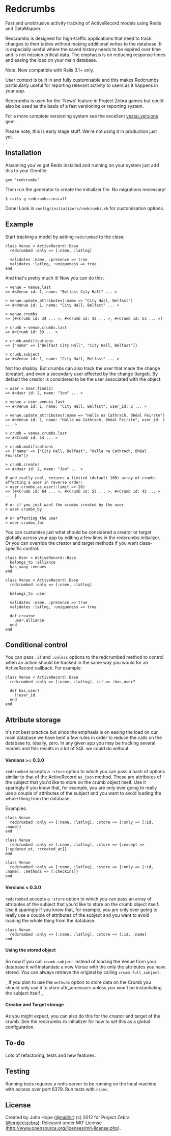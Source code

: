 # Redcrumbs

Fast and unobtrusive activity tracking of ActiveRecord models using Redis and DataMapper.

Redcrumbs is designed for high-traffic applications that need to track changes to their tables without making additional writes to the database. It is especially useful where the saved history needs to be expired over time and is not mission critical data. The emphasis is on reducing response times and easing the load on your main database.

Note: Now compatible with Rails 3.1+ only.

User context is built in and fully customisable and this makes Redcrumbs particularly useful for reporting relevant activity to users as it happens in your app.

Redcrumbs is used for the 'News' feature in Project Zebra games but could also be used as the basis of a fast versioning or reporting system.

For a more complete versioning system see the excellent [vestal_versions](https://github.com/laserlemon/vestal_versions) gem.

Please note, this is early stage stuff. We're not using it in production just yet.

## Installation

Assuming you've got Redis installed and running on your system just add this to your Gemfile:

```
gem 'redcrumbs'
```

Then run the generator to create the initializer file. No migrations necessary!

```
$ rails g redcrumbs:install
```

Done! Look in `config/initializers/redcrumbs.rb` for customisation options.

## Example

Start tracking a model by adding `redcrumbed` to the class:

```
class Venue < ActiveRecord::Base
  redcrumbed :only => [:name, :latlng]
  
  validates :name, :presence => true
  validates :latlng, :uniqueness => true
end
```

And that's pretty much it! Now you can do this:

```
> venue = Venue.last
=> #<Venue id: 1, name: "Belfast City Hall" ... >

> venue.update_attributes(:name => "City Hall, Belfast")
=> #<Venue id: 1, name: "City Hall, Belfast" ... >

> venue.crumbs
=> [#<Crumb id: 34 ... >, #<Crumb id: 42 ... >, #<Crumb id: 53 ... >]

> crumb = venue.crumbs.last
=> #<Crumb id: 53 ... >

> crumb.modifications
=> {"name" => ["Belfast City Hall", "City Hall, Belfast"]}

> crumb.subject
=> #<Venue id: 1, name: "City Hall, Belfast" ... >

```

Not too shabby. But crumbs can also track the user that made the change (creator), and even a secondary user affected by the change (target). By default the creator is considered to be the user associated with the object:

```
> user = User.find(2)
=> #<User id: 2, name: "Jon" ... >

> venue = user.venues.last
=> #<Venue id: 1, name: "City Hall, Belfast", user_id: 2 ... >

> venue.update_attributes(:name => "Halla na Cathrach, Bhéal Feirste")
=> #<Venue id: 1, name: "Halla na Cathrach, Bhéal Feirste", user_id: 2 ... >

> crumb = venue.crumbs.last
=> #<Crumb id: 54 ... >

> crumb.modifications
=> {"name" => ["City Hall, Belfast", "Halla na Cathrach, Bhéal Feirste"]}

> crumb.creator
=> #<User id: 2, name: "Jon" ... >

# and really cool, returns a limited (default 100) array of crumbs affecting a user in reverse order:
> user.crumbs_as_user(:limit => 20)
=> [#<Crumb id: 64 ... >, #<Crumb id: 53 ... >, #<Crumb id: 42 ... > ... ]

# or if you just want the crumbs created by the user
> user.crumbs_by

# or affecting the user
> user.crumbs_for

```

You can customise just what should be considered a creator or target globally across your app by editing a few lines in the redcrumbs initializer. Or you can override the creator and target methods if you want class-specific control:

```
class User < ActiveRecord::Base
  belongs_to :alliance
  has_many :venues
end

class Venue < ActiveRecord::Base
  redcrumbed :only => [:name, :latlng]
  
  belongs_to :user
  
  validates :name, :presence => true
  validates :latlng, :uniqueness => true
  
  def creator
    user.alliance
  end
end
```

## Conditional control

You can pass `:if` and `:unless` options to the redcrumbed method to control when an action should be tracked in the same way you would for an ActiveRecord callback. For example:

```
class Venue < ActiveRecord::Base
  redcrumbed :only => [:name, :latlng], :if => :has_user?
  
  def has_user?
    !!user_id
  end
end
```

## Attribute storage

It's not best practice but since the emphasis is on easing the load on our main database we have bent a few rules in order to reduce the calls on the database to, ideally, zero. In any given app you may be tracking several models and this results in a lot of SQL we could do without.

#### Versions >= 0.3.0

`redcrumbed` accepts a `:store` option to which you can pass a hash of options similar to that of the ActiveRecord `as_json` method. These are attributes of the subject that you'd like to store on the crumb object itself. Use it sparingly if you know that, for example, you are only ever going to really use a couple of attributes of the subject and you want to avoid loading the whole thing from the database.

Examples:

```
class Venue
  redcrumbed :only => [:name, :latlng], :store => {:only => [:id, :name]}
end
```

```
class Venue
  redcrumbed :only => [:name, :latlng], :store => {:except => [:updated_at, :created_at]}
end
```

```
class Venue
  redcrumbed :only => [:name, :latlng], :store => {:only => [:id, :name], :methods => [:checkins]}
end
```

#### Versions  < 0.3.0

`redcrumbed` accepts a `:store` option to which you can pass an array of attributes of the subject that you'd like to store on the crumb object itself. Use it sparingly if you know that, for example, you are only ever going to really use a couple of attributes of the subject and you want to avoid loading the whole thing from the database.

```
class Venue
  redcrumbed :only => [:name, :latlng], :store => [:id, :name]
end
```

#### Using the stored object

So now if you call `crumb.subject` instead of loading the Venue from your database it will instantiate a new Venue with the only the attributes you have stored. You can always retrieve the original by calling `crumb.full_subject`.

_ If you plan to use the `methods` option to store data on the Crumb you should only use it to store attr_accessors unless you won't be instantiating the subject itself _

#### Creator and Target storage

As you might expect, you can also do this for the creator and target of the crumb. See the redcrumbs.rb initializer for how to set this as a global configuration.


## To-do

Lots of refactoring, tests and new features.

## Testing

Running tests requires a redis server to be running on the local machine with access over port 6379.
Run tests with `rspec`.

## License

Created by John Hope ([@midhir](http://www.twitter.com/midhir)) (c) 2012 for Project Zebra ([@projectzebra](http://www.twitter.com/projectzebra)). Released under MIT License (http://www.opensource.org/licenses/mit-license.php).
